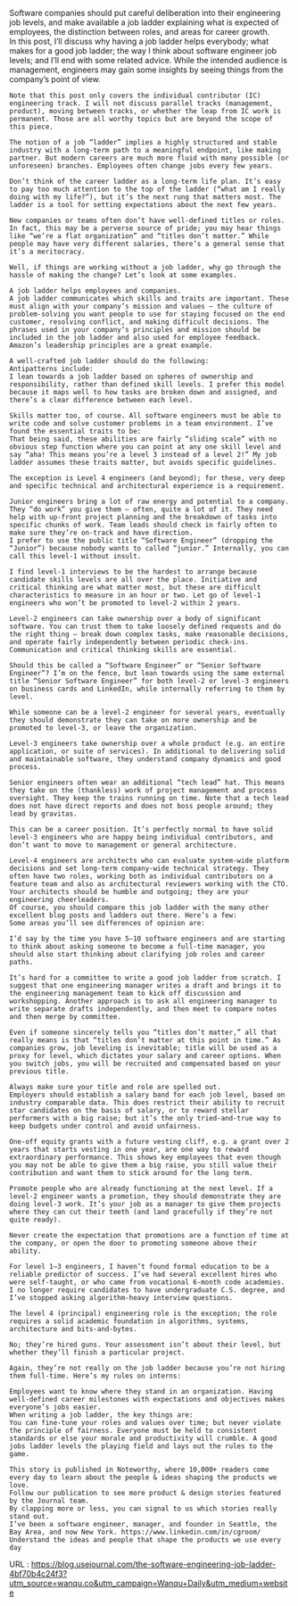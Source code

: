   Software companies should put careful deliberation into their engineering job levels, and make available a job ladder explaining what is expected of employees, the distinction between roles, and areas for career growth.  
    In this post, I’ll discuss why having a job ladder helps everybody; what makes for a good job ladder; the way I think about software engineer job levels; and I’ll end with some related advice. While the intended audience is management, engineers may gain some insights by seeing things from the company’s point of view.  

    Note that this post only covers the individual contributor (IC) engineering track. I will not discuss parallel tracks (management, product), moving between tracks, or whether the leap from IC work is permanent. Those are all worthy topics but are beyond the scope of this piece.  

    The notion of a job “ladder” implies a highly structured and stable industry with a long-term path to a meaningful endpoint, like making partner. But modern careers are much more fluid with many possible (or unforeseen) branches. Employees often change jobs every few years.  

    Don’t think of the career ladder as a long-term life plan. It’s easy to pay too much attention to the top of the ladder (“what am I really doing with my life?”), but it’s the next rung that matters most. The ladder is a tool for setting expectations about the next few years.  

    New companies or teams often don’t have well-defined titles or roles. In fact, this may be a perverse source of pride; you may hear things like “we’re a flat organization” and “titles don’t matter.” While people may have very different salaries, there’s a general sense that it’s a meritocracy.  

    Well, if things are working without a job ladder, why go through the hassle of making the change? Let’s look at some examples.  

    A job ladder helps employees and companies.  
    A job ladder communicates which skills and traits are important. These must align with your company’s mission and values — the culture of problem-solving you want people to use for staying focused on the end customer, resolving conflict, and making difficult decisions. The phrases used in your company’s principles and mission should be included in the job ladder and also used for employee feedback. Amazon’s leadership principles are a great example.  

    A well-crafted job ladder should do the following:  
    Antipatterns include:  
    I lean towards a job ladder based on spheres of ownership and responsibility, rather than defined skill levels. I prefer this model because it maps well to how tasks are broken down and assigned, and there’s a clear difference between each level. 

    Skills matter too, of course. All software engineers must be able to write code and solve customer problems in a team environment. I’ve found the essential traits to be:  
    That being said, these abilities are fairly “sliding scale” with no obvious step function where you can point at any one skill level and say “aha! This means you’re a level 3 instead of a level 2!” My job ladder assumes these traits matter, but avoids specific guidelines.  

    The exception is Level 4 engineers (and beyond); for these, very deep and specific technical and architectural experience is a requirement.  

    Junior engineers bring a lot of raw energy and potential to a company. They “do work” you give them — often, quite a lot of it. They need help with up-front project planning and the breakdown of tasks into specific chunks of work. Team leads should check in fairly often to make sure they’re on-track and have direction.  
    I prefer to use the public title “Software Engineer” (dropping the “Junior”) because nobody wants to called “junior.” Internally, you can call this level-1 without insult.  

    I find level-1 interviews to be the hardest to arrange because candidate skills levels are all over the place. Initiative and critical thinking are what matter most, but these are difficult characteristics to measure in an hour or two. Let go of level-1 engineers who won’t be promoted to level-2 within 2 years.  

    Level-2 engineers can take ownership over a body of significant software. You can trust them to take loosely defined requests and do the right thing — break down complex tasks, make reasonable decisions, and operate fairly independently between periodic check-ins. Communication and critical thinking skills are essential.  

    Should this be called a “Software Engineer” or “Senior Software Engineer”? I’m on the fence, but lean towards using the same external title “Senior Software Engineer” for both level-2 or level-3 engineers on business cards and LinkedIn, while internally referring to them by level.  

    While someone can be a level-2 engineer for several years, eventually they should demonstrate they can take on more ownership and be promoted to level-3, or leave the organization.  

    Level-3 engineers take ownership over a whole product (e.g. an entire application, or suite of services). In additional to delivering solid and maintainable software, they understand company dynamics and good process. 

    Senior engineers often wear an additional “tech lead” hat. This means they take on the (thankless) work of project management and process oversight. They keep the trains running on time. Note that a tech lead does not have direct reports and does not boss people around; they lead by gravitas.  

    This can be a career position. It’s perfectly normal to have solid level-3 engineers who are happy being individual contributors, and don’t want to move to management or general architecture.  

    Level-4 engineers are architects who can evaluate system-wide platform decisions and set long-term company-wide technical strategy. They often have two roles, working both as individual contributors on a feature team and also as architectural reviewers working with the CTO. Your architects should be humble and outgoing; they are your engineering cheerleaders.  
    Of course, you should compare this job ladder with the many other excellent blog posts and ladders out there. Here’s a few:  
    Some areas you’ll see differences of opinion are:  

    I’d say by the time you have 5–10 software engineers and are starting to think about asking someone to become a full-time manager, you should also start thinking about clarifying job roles and career paths.  

    It’s hard for a committee to write a good job ladder from scratch. I suggest that one engineering manager writes a draft and brings it to the engineering management team to kick off discussion and workshopping. Another approach is to ask all engineering manager to write separate drafts independently, and then meet to compare notes and then merge by committee.  

    Even if someone sincerely tells you “titles don’t matter,” all that really means is that “titles don’t matter at this point in time.” As companies grow, job leveling is inevitable; title will be used as a proxy for level, which dictates your salary and career options. When you switch jobs, you will be recruited and compensated based on your previous title.  

    Always make sure your title and role are spelled out.  
    Employers should establish a salary band for each job level, based on industry comparable data. This does restrict their ability to recruit star candidates on the basis of salary, or to reward stellar performers with a big raise; but it’s the only tried-and-true way to keep budgets under control and avoid unfairness.  

    One-off equity grants with a future vesting cliff, e.g. a grant over 2 years that starts vesting in one year, are one way to reward extraordinary performance. This shows key employees that even though you may not be able to give them a big raise, you still value their contribution and want them to stick around for the long term.  

    Promote people who are already functioning at the next level. If a level-2 engineer wants a promotion, they should demonstrate they are doing level-3 work. It’s your job as a manager to give them projects where they can cut their teeth (and land gracefully if they’re not quite ready).  

    Never create the expectation that promotions are a function of time at the company, or open the door to promoting someone above their ability.  

    For level 1–3 engineers, I haven’t found formal education to be a reliable predictor of success. I’ve had several excellent hires who were self-taught, or who came from vocational 6-month code academies. I no longer require candidates to have undergraduate C.S. degree, and I’ve stopped asking algorithm-heavy interview questions.  

    The level 4 (principal) engineering role is the exception; the role requires a solid academic foundation in algorithms, systems, architecture and bits-and-bytes.  

    No; they’re hired guns. Your assessment isn’t about their level, but whether they’ll finish a particular project.  

    Again, they’re not really on the job ladder because you’re not hiring them full-time. Here’s my rules on interns:  

    Employees want to know where they stand in an organization. Having well-defined career milestones with expectations and objectives makes everyone’s jobs easier.  
    When writing a job ladder, the key things are:  
    You can fine-tune your roles and values over time; but never violate the principle of fairness. Everyone must be held to consistent standards or else your morale and productivity will crumble. A good jobs ladder levels the playing field and lays out the rules to the game.  
    
    This story is published in Noteworthy, where 10,000+ readers come every day to learn about the people & ideas shaping the products we love.  
    Follow our publication to see more product & design stories featured by the Journal team.  
    By clapping more or less, you can signal to us which stories really stand out.  
    I’ve been a software engineer, manager, and founder in Seattle, the Bay Area, and now New York. https://www.linkedin.com/in/cgroom/  
    Understand the ideas and people that shape the products we use every day  
    
  URL : https://blog.usejournal.com/the-software-engineering-job-ladder-4bf70b4c24f3?utm_source=wanqu.co&utm_campaign=Wanqu+Daily&utm_medium=website